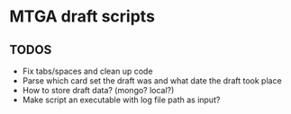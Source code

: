 # MTGA draft scripts

## TODOS
- Fix tabs/spaces and clean up code
- Parse which card set the draft was and what date the draft took place
- How to store draft data? (mongo? local?)
- Make script an executable with log file path as input?
